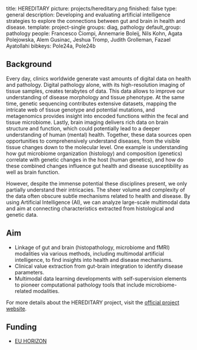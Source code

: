 title: HEREDITARY
picture: projects/hereditary.png
finished: false
type: general
description: Developing and evaluating artificial intelligence strategies to explore the connections between gut and brain in health and disease.
template: project-single
groups: diag, pathology
default_group: pathology
people: Francesco Ciompi, Annemarie Boleij, Nils Kohn, Agata Polejowska, Alem Gusinac, Jeshua Tromp, Judith Grolleman, Fazael Ayatollahi
bibkeys: Pole24a, Pole24b

## Background
Every day, clinics worldwide generate vast amounts of digital data on health and pathology. Digital pathology alone, with its high-resolution imaging of tissue samples, creates terabytes of data. This data allows to improve our understanding of disease morphology and tissue phenotype. At the same time, genetic sequencing contributes extensive datasets, mapping the intricate web of tissue genotype and potential mutations, and metagenomics provides insight into encoded functions within the fecal and tissue microbiome. Lastly, brain imaging delivers rich data on brain structure and function, which could potentially lead to a deeper understanding of human (mental) health. Together, these data sources open opportunities to comprehensively understand diseases, from the visible tissue changes down to the molecular level. One example is understanding how gut microbiome organization (histology) and composition (genetics) correlate with genetic changes in the host (human genetics), and how do these combined changes influence gut health and disease susceptibility as well as brain function.

However, despite the immense potential these disciplines present, we only partially understand their intricacies. The sheer volume and complexity of the data often obscure subtle mechanisms related to health and disease. By using Artificial Intelligence (AI), we can analyze large-scale multimodal data and aim at connecting characteristics extracted from histological and genetic data.

## Aim
- Linkage of gut and brain (histopathology, microbiome and fMRI) modalities via various methods, including multimodal artificial intelligence, to find insights into health and disease mechanisms.
- Clinical value extraction from gut-brain integration to identify disease parameters.
- Multimodal data learning developments with self-supervision elements to pioneer computational pathology tools that include microbiome-related modalities.

For more details about the HEREDITARY project, visit the [official project website](https://hereditary-project.eu).

## Funding
- [EU HORIZON](https://cordis.europa.eu/project/id/101137074)

